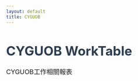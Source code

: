 ```yaml
---
layout: default
title: CYGUOB
---
```


# CYGUOB WorkTable

CYGUOB工作相關報表
<style>
h1 {
    font-size:2.2rem;
    color: #2c3e50;
}
p {
  font-size: 1.1rem;
  line-height:1.6;
}
a.button {
  display: inline-block;
  padding: 0.6em 1.2em;
  margin-top: 1em;
  background-color: #3498db;
  color: white;
  text-decoration: none;
  border-radius: 9px;
  transition: background-color 0.3s ease;
}
a.button:hover {
  background-color: #2980b9;
}
  
  
</style>

